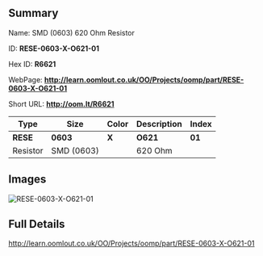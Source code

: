 

## Summary
 
Name:  SMD (0603) 620 Ohm Resistor 

ID: __RESE-0603-X-O621-01__

Hex ID: __R6621__

WebPage: __http://learn.oomlout.co.uk/OO/Projects/oomp/part/RESE-0603-X-O621-01__

Short URL: __http://oom.lt/R6621__


| Type   | Size   | Color   | Description   | Index   |    
| ----- | ------   | ------   | -----   | ----   |    
| __RESE__   					| __0603__   					| __X__    						| __O621__    					| __01__ |    
| Resistor		| SMD (0603)	| 		| 620 Ohm	| 	|

## Images
![RESE-0603-X-O621-01](http://oomlout.com/oomp-gen/parts/RESE-0603-X-O621-01/RESE-0603-X-O621-01_420.jpg)

## Full Details

 http://learn.oomlout.co.uk/OO/Projects/oomp/part/RESE-0603-X-O621-01


